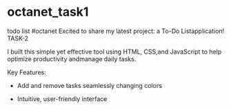 # octanet_task1
todo list
#octanet 
Excited to share my latest project: a To-Do Listapplication! TASK-2

I built this simple yet effective tool using HTML, CSS,and JavaScript to help optimize productivity andmanage daily tasks.

Key Features:

- Add and remove tasks seamlessly changing colors 

- Intuitive, user-friendly interface

